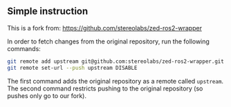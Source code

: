 ## Simple instruction

This is a fork from: https://github.com/stereolabs/zed-ros2-wrapper

In order to fetch changes from the original repository, run the following commands:

```bash
git remote add upstream git@github.com:stereolabs/zed-ros2-wrapper.git
git remote set-url --push upstream DISABLE
```

The first command adds the original repository as a remote called `upstream`. The second command restricts pushing to the original repository (so pushes only go to our fork).